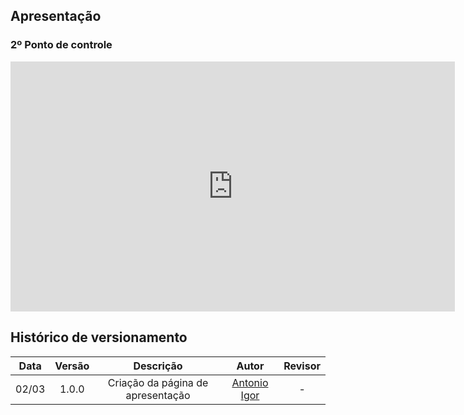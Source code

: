 ## Apresentação

### 2º Ponto de controle 

<iframe width="711" height="400" src="https://www.youtube.com/watch?v=t868qlkNoDQ" title="YouTube video player" frameborder="0" allow="accelerometer; autoplay; clipboard-write; encrypted-media; gyroscope; picture-in-picture" allowfullscreen></iframe>

## Histórico de versionamento

| Data  | Versão | Descrição | Autor | Revisor |
| :--:  | :----: | :-------: | :---: | :-----: |
| 02/03 | 1.0.0  | Criação da página de apresentação | [Antonio Igor](https://github.com/antonioigorcarvalho) | -
